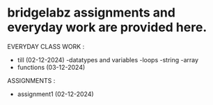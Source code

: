 # bridgelabz assignments and everyday work are provided here.

EVERYDAY CLASS WORK :
- till (02-12-2024)
  -datatypes and variables
  -loops
  -string
  -array
- functions (03-12-2024)  

ASSIGNMENTS :
- assignment1 (02-12-2024)




